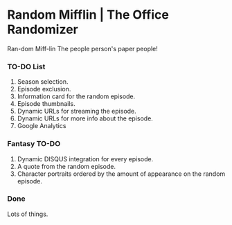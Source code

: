 # Random Mifflin | The Office Randomizer

Ran-dom Miff-lin
The people person's paper people!

### TO-DO List
1. Season selection.
2. Episode exclusion.
3. Information card for the random episode.
4. Episode thumbnails.
5. Dynamic URLs for streaming the episode.
6. Dynamic URLs for more info about the episode.
7. Google Analytics

### Fantasy TO-DO
1. Dynamic DISQUS integration for every episode.
2. A quote from the random episode.
3. Character portraits ordered by the amount of appearance on the random episode.

### Done
Lots of things.
